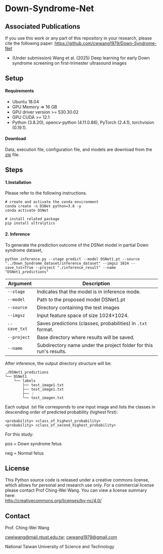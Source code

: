 
# Down-Syndrome-Net

## Associated Publications
If you use this work or any part of this repository in your research, please cite the following paper:
https://github.com/cwwang1979/Down-Syndrome-Net
- (Under submission) Wang et al. (2025) Deep learning for early Down syndrome screening on first-trimester ultrasound images
## Setup

#### Requirements
- Ubuntu 18.04
- GPU Memory => 16 GB
- GPU driver version >= 530.30.02
- GPU CUDA >= 12.1
- Python (3.8.20), opencv-python (4.11.0.86), PyTorch (2.4.1), torchvision (0.19.1).

#### Download
Data, execution file, configuration file, and models are download from the [zip](https://drive.google.com/drive/u/0/folders/1cdf5lZ8DySHs6VPvJ8iqGcrTeJNGeEw9) file.

## Steps
#### 1.Installation

Please refer to the following instructions.
```
# create and activate the conda environment
conda create -n DSNet python=3.8 -y
conda activate DSNet

# install related package
pip install ultralytics
```

#### 2. Inference 

To generate the prediction outcome of the DSNet model in partial Down syndrome dataset, 

```
python inference.py --stage predict --model DSNet1.pt --source "../Down_Syndrome_dataset/inference_dataset" --imgsz 1024 --save_txt=True --project "./inference_result" --name "DSNet1_predictions"
```

| Argument                                      | Description                                                        |
| --------------------------------------------- | ------------------------------------------------------------------ |
| `--stage `                             | Indicates that the model is in inference mode.                     |
| `--model `                     | Path to the proposed model DSNet1.pt                            |
| `--source ` | Directory containing the test images             |
| `--imgsz `                                | Input feature space of size 1024×1024.                 |
| `--save_txt`                             | Saves predictions (classes, probabilities) in `.txt` format.      |
| `--project `                | Base directory where results will be saved.                        |
| `--name `                         | Subdirectory name under the project folder for this run's results. |




After inference, the output directory structure will be:

```
./DSNet1_predictions
└── DSNet1
    └── labels
        ├── test_image1.txt
        ├── test_image1.txt
        ├── ⋮
        └── test_imagen.txt

```
Each output .txt file corresponds to one input image and lists the classes in descending order of predicted probability (highest first):
```
<probability> <class_of_highest_probability>
<probability> <class_of_second_highest_probability>

```
For this study:

pos = Down syndrome fetus

neg = Normal fetus

## License
This Python source code is released under a creative commons license, which allows for personal and research use only. For a commercial license please contact Prof Ching-Wei Wang. You can view a license summary here:  
http://creativecommons.org/licenses/by-nc/4.0/


## Contact
Prof. Ching-Wei Wang  
  
cweiwang@mail.ntust.edu.tw; cwwang1979@gmail.com  
  
National Taiwan University of Science and Technology

